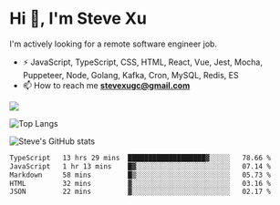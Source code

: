 # Hi 👋, I'm Steve Xu

I'm actively looking for a remote software engineer job.

- ⚡ JavaScript, TypeScript, CSS, HTML, React, Vue, Jest, Mocha,
Puppeteer, Node, Golang, Kafka, Cron, MySQL, Redis, ES
- 📫 How to reach me **stevexugc@gmail.com**

![](https://komarev.com/ghpvc/?username=nusr&color=green)

![Top Langs](https://github-readme-stats.vercel.app/api/top-langs/?username=nusr&langs_count=8&layout=compact)

![Steve's GitHub stats](https://github-readme-stats.vercel.app/api?username=nusr&show_icons=true)

<!--START_SECTION:waka-->

```txt
TypeScript   13 hrs 29 mins  ███████████████████▓░░░░░   78.66 %
JavaScript   1 hr 13 mins    █▓░░░░░░░░░░░░░░░░░░░░░░░   07.14 %
Markdown     58 mins         █▒░░░░░░░░░░░░░░░░░░░░░░░   05.73 %
HTML         32 mins         ▓░░░░░░░░░░░░░░░░░░░░░░░░   03.16 %
JSON         22 mins         ▓░░░░░░░░░░░░░░░░░░░░░░░░   02.17 %
```

<!--END_SECTION:waka-->
